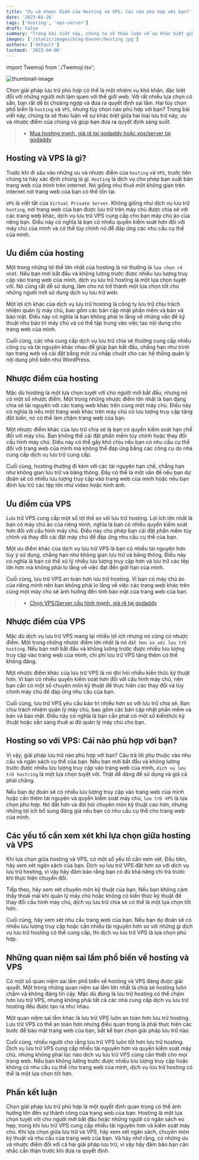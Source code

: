 ```yaml
---
title: 'Ưu và nhược điểm của Hosting và VPS: Cái nào phù hợp với bạn?'
date: '2023-01-26'
tags: ['hosting', 'vps-server']
draft: false
summary: "Trong bài viết này, chúng ta sẽ thảo luận về sự khác biệt giữa hai loại lưu trữ này, ưu và nhược điểm của chúng và giúp bạn đưa ra quyết định sáng suốt. Hãy đọc tiếp để tìm ra giải pháp lưu trữ nào phù hợp nhất cho nhu cầu trang web của bạn."
images: ['/static/images/blog-banner/hosting.jpg']
authors: ['default']
lastmod: '2023-04-06'
---
```


import Twemoji from './Twemoji.tsx';

![thumbnail-image](/static/images/blog-banner/hosting.jpg)

Chọn giải pháp lưu trữ phù hợp có thể là một nhiệm vụ khó khăn, đặc biệt đối với những người mới làm quen với thế giới web. Với rất nhiều lựa chọn có sẵn, bạn rất dễ bị choáng ngợp và đưa ra quyết định sai lầm. Hai tùy chọn phổ biến là `hosting` và  `VPS`, nhưng tùy chọn nào phù hợp với bạn? Trong bài viết này, chúng ta sẽ thảo luận về sự khác biệt giữa hai loại lưu trữ này, ưu và nhược điểm của chúng và giúp bạn đưa ra quyết định sáng suốt.

> -   [Mua hosting mạnh, giá rẻ tại godaddy hoặc vps/server tại godaddy](https://sovrn.co/15xqs6g)

## Hosting và VPS là gì?

Trước khi đi sâu vào những ưu và nhược điểm của `hosting` và `VPS`, trước tiên chúng ta hãy xác định chúng là gì. `Hosting` là dịch vụ cho phép bạn xuất bản trang web của mình trên internet. Nó giống như thuê một không gian trên internet nơi trang web của bạn có thể tồn tại. 

`VPS` là viết tắt của `Virtual Private Server`. Không giống như dịch vụ lưu trữ `hosting`, nơi trang web của bạn được lưu trữ trên máy chủ được chia sẻ với các trang web khác, dịch vụ lưu trữ VPS cung cấp cho bạn máy chủ ảo của riêng bạn. Điều này có nghĩa là bạn có nhiều quyền kiểm soát hơn đối với máy chủ của mình và có thể tùy chỉnh nó để đáp ứng các nhu cầu cụ thể của mình.

## Ưu điểm của hosting

Một trong những lợi thế lớn nhất của hosting là nó thường là `lựa chọn rẻ nhất`. Nếu bạn mới bắt đầu và không lường trước được nhiều lưu lượng truy cập vào trang web của mình, dịch vụ lưu trữ hosting là một lựa chọn tuyệt vời. Nó cũng rất dễ sử dụng, làm cho nó trở thành một lựa chọn tốt cho những người mới sử dụng dịch vụ lưu trữ web.

Một lợi ích khác của dịch vụ lưu trữ hosting là công ty lưu trữ chịu trách nhiệm quản lý máy chủ, bao gồm các bản cập nhật phần mềm và bản vá bảo mật. Điều này có nghĩa là bạn không phải lo lắng về những vấn đề kỹ thuật như bảo trì máy chủ và có thể tập trung vào việc tạo nội dung cho trang web của mình.

Cuối cùng, các nhà cung cấp dịch vụ lưu trữ chia sẻ thường cung cấp nhiều công cụ và tài nguyên khác nhau để giúp bạn bắt đầu, chẳng hạn như trình tạo trang web và cài đặt bằng một cú nhấp chuột cho các hệ thống quản lý nội dung phổ biến như WordPress.

## Nhược điểm của hosting

Mặc dù hosting là một lựa chọn tuyệt vời cho người mới bắt đầu, nhưng nó có một số nhược điểm. Một trong những nhược điểm lớn nhất là bạn đang chia sẻ tài nguyên với các trang web khác trên cùng một máy chủ. Điều này có nghĩa là nếu một trang web khác trên máy chủ có lưu lượng truy cập tăng đột biến, nó có thể làm chậm trang web của bạn.

Một nhược điểm khác của lưu trữ chia sẻ là bạn có quyền kiểm soát hạn chế đối với máy chủ. Bạn không thể cài đặt phần mềm tùy chỉnh hoặc thay đổi cấu hình máy chủ. Điều này có thể gây khó chịu nếu bạn có nhu cầu cụ thể đối với trang web của mình mà không thể đáp ứng bằng các công cụ do nhà cung cấp dịch vụ lưu trữ cung cấp.

Cuối cùng, hosting thường đi kèm với các tài nguyên hạn chế, chẳng hạn như không gian lưu trữ và băng thông. Đây có thể là một vấn đề nếu bạn dự đoán sẽ có nhiều lưu lượng truy cập vào trang web của mình hoặc nếu bạn định lưu trữ các tệp lớn như video hoặc hình ảnh.

## Ưu điểm của VPS

Lưu trữ VPS cung cấp một số lợi thế so với lưu trữ hosting. Lợi ích lớn nhất là bạn có máy chủ ảo của riêng mình, nghĩa là bạn có nhiều quyền kiểm soát hơn đối với cấu hình máy chủ. Điều này cho phép bạn cài đặt phần mềm tùy chỉnh và thay đổi cài đặt máy chủ để đáp ứng nhu cầu cụ thể của bạn.

Một ưu điểm khác của dịch vụ lưu trữ VPS là bạn có nhiều tài nguyên hơn tùy ý sử dụng, chẳng hạn như không gian lưu trữ và băng thông. Điều này có nghĩa là bạn có thể xử lý nhiều lưu lượng truy cập hơn và lưu trữ các tệp lớn hơn mà không phải lo lắng về việc đạt đến giới hạn của mình.

Cuối cùng, lưu trữ VPS an toàn hơn lưu trữ hosting. Vì bạn có máy chủ ảo của riêng mình nên bạn không phải lo lắng về việc các trang web khác trên cùng một máy chủ sẽ ảnh hưởng đến tính bảo mật của trang web của bạn.

> -   [Chọn VPS/Server cấu hình mạnh, giá rẻ tại godaddy](https://sovrn.co/1kmz9i4)

## Nhược điểm của VPS

Mặc dù dịch vụ lưu trữ VPS mang lại nhiều lợi ích nhưng nó cũng có nhược điểm. Một trong những nhược điểm lớn nhất là nó `đắt hơn so với lưu trữ hosting`. Nếu bạn mới bắt đầu và không lường trước được nhiều lưu lượng truy cập vào trang web của mình, chi phí lưu trữ VPS tăng thêm có thể không đáng.

Một nhược điểm khác của lưu trữ VPS là nó đòi hỏi nhiều kiến ​​thức kỹ thuật hơn. Vì bạn có nhiều quyền kiểm soát hơn đối với cấu hình máy chủ, nên bạn cần có một số chuyên môn kỹ thuật để thực hiện các thay đổi và tùy chỉnh máy chủ để đáp ứng nhu cầu của bạn.

Cuối cùng, lưu trữ VPS yêu cầu bảo trì nhiều hơn so với lưu trữ chia sẻ. Bạn chịu trách nhiệm quản lý máy chủ, bao gồm các bản cập nhật phần mềm và bản vá bảo mật. Điều này có nghĩa là bạn cần phải có một số kiến ​​thức kỹ thuật hoặc sẵn sàng thuê ai đó quản lý máy chủ cho bạn.

## Hosting so với VPS: Cái nào phù hợp với bạn?

Vì vậy, giải pháp lưu trữ nào phù hợp với bạn? Câu trả lời phụ thuộc vào nhu cầu và ngân sách cụ thể của bạn. Nếu bạn mới bắt đầu và không lường trước được nhiều lưu lượng truy cập vào trang web của mình, `dịch vụ lưu trữ hostring` là một lựa chọn tuyệt vời. Thật dễ dàng để sử dụng và giá cả phải chăng.

Nếu bạn dự đoán sẽ có nhiều lưu lượng truy cập vào trang web của mình hoặc cần thêm tài nguyên và quyền kiểm soát máy chủ, `lưu trữ VPS` là lựa chọn phù hợp. Nó đắt hơn và đòi hỏi chuyên môn kỹ thuật cao hơn, nhưng những lợi ích bổ sung đáng giá nếu bạn có nhu cầu cụ thể cho trang web của mình.
## Các yếu tố cần xem xét khi lựa chọn giữa hosting và VPS

Khi lựa chọn giữa hosting và VPS, có một số yếu tố cần xem xét. Đầu tiên, hãy xem xét ngân sách của bạn. Dịch vụ lưu trữ VPS đắt hơn so với dịch vụ lưu trữ hosting, vì vậy hãy đảm bảo rằng bạn có đủ khả năng chi trả trước khi thực hiện chuyển đổi.

Tiếp theo, hãy xem xét chuyên môn kỹ thuật của bạn. Nếu bạn không cảm thấy thoải mái khi quản lý máy chủ hoặc không có kiến ​​thức kỹ thuật để thay đổi cấu hình máy chủ, dịch vụ lưu trữ chia sẻ có thể là một lựa chọn tốt hơn.

Cuối cùng, hãy xem xét nhu cầu trang web của bạn. Nếu bạn dự đoán sẽ có nhiều lưu lượng truy cập hoặc cần nhiều tài nguyên hơn so với những gì dịch vụ lưu trữ hosting có thể cung cấp, thì dịch vụ lưu trữ VPS là lựa chọn phù hợp.

## Những quan niệm sai lầm phổ biến về hosting và VPS

Có một số quan niệm sai lầm phổ biến về hosting và VPS đáng được giải quyết. Một trong những quan niệm sai lầm lớn nhất là chia sẻ hosting luôn chậm và không đáng tin cậy. Mặc dù đúng là lưu trữ hosting có thể chậm hơn lưu trữ VPS, nhưng không phải tất cả các nhà cung cấp dịch vụ lưu trữ hosting đều được tạo ra như nhau.

Một quan niệm sai lầm khác là lưu trữ VPS luôn an toàn hơn lưu trữ hosting. Lưu trữ VPS có thể an toàn hơn nhưng điều quan trọng là phải thực hiện các bước để bảo mật trang web của bạn, bất kể bạn chọn giải pháp lưu trữ nào.

Cuối cùng, nhiều người cho rằng lưu trữ VPS luôn tốt hơn lưu trữ hosting. Dịch vụ lưu trữ VPS cung cấp nhiều tài nguyên hơn và quyền kiểm soát máy chủ, nhưng không phải lúc nào dịch vụ lưu trữ VPS cũng cần thiết cho mọi trang web. Nếu bạn không lường trước được nhiều lưu lượng truy cập hoặc không có nhu cầu cụ thể cho trang web của mình, dịch vụ lưu trữ hosting có thể là một lựa chọn tốt hơn.

## Phần kết luận

Chọn giải pháp lưu trữ phù hợp là một quyết định quan trọng có thể ảnh hưởng lớn đến sự thành công của trang web của bạn. Hosting là một lựa chọn tuyệt vời cho người mới bắt đầu hoặc những người có ngân sách eo hẹp, trong khi lưu trữ VPS cung cấp nhiều tài nguyên hơn và kiểm soát máy chủ. Khi lựa chọn giữa lưu trữ và VPS, hãy xem xét ngân sách, chuyên môn kỹ thuật và nhu cầu của trang web của bạn. Và hãy nhớ rằng, có những ưu và nhược điểm đối với cả hai giải pháp lưu trữ, vì vậy hãy đảm bảo bạn cân nhắc cẩn thận trước khi đưa ra quyết định.
